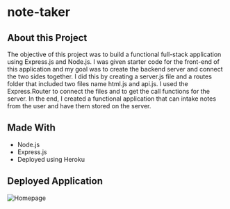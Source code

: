 # note-taker

## About this Project
The objective of this project was to build a functional full-stack application using Express.js and Node.js. I was given starter code for the front-end of this application and my goal was to create the backend server and connect the two sides together. I did this by creating a server.js file and a routes folder that included two files name html.js and api.js. I used the Express.Router to connect the files and to get the call functions for the server. In the end, I created a functional application that can intake notes from the user and have them stored on the server. 

## Made With
* Node.js
* Express.js
* Deployed using Heroku

## Deployed Application
![Homepage](https://user-images.githubusercontent.com/97854086/232247202-827a7bd8-41d9-46af-80b3-74ce67677adf.jpg)

